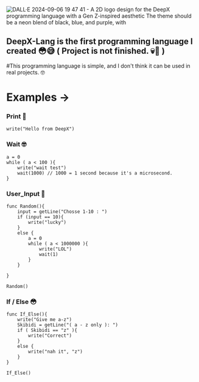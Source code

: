![DALL·E 2024-09-06 19 47 41 - A 2D logo design for the DeepX programming language with a Gen Z-inspired aesthetic  The theme should be a neon blend of black, blue, and purple, with](https://github.com/user-attachments/assets/2cd9b8da-a868-4a02-a668-48471c09d51b)

## DeepX-Lang is the first programming language I created 😳😅 ( Project is not finished. 💀🤫 )

#This programming language is simple, and I don't think it can be used in real projects. 🤓

# Examples ->

### Print 🤡
~~~~
write("Hello from DeepX")
~~~~
### Wait 🤓
~~~~
a = 0
while ( a < 100 ){
    write("wait test")
    wait(1000) // 1000 = 1 second because it's a microsecond.
}
~~~~
### User_Input 🥱
~~~~
func Random(){
    input = getLine("Chosse 1-10 : ")
    if (input == 10){
        write("lucky")
    }
    else {
        a = 0
        while ( a < 1000000 ){
            write("LOL")
            wait(1)
        }
    }

}

Random()
~~~~
### If / Else 😳
~~~~
func If_Else(){
    write("Give me a-z")
    Skibidi = getLine("( a - z only ): ")
    if ( Skibidi == "z" ){
        write("Correct")
    }
    else {
        write("nah it", "z")
    }
}

If_Else()
~~~~
